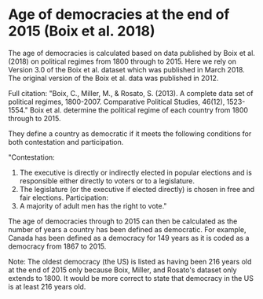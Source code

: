# Age of democracies at the end of 2015 (Boix et al. 2018)

The age of democracies is calculated based on data published by Boix et al. (2018) on political regimes from 1800 through to 2015. Here we rely on Version 3.0 of the Boix et al. dataset which was published in March 2018. The original version of the Boix et al. data was published in 2012.

Full citation: "Boix, C., Miller, M., & Rosato, S. (2013). A complete data set of political regimes, 1800-2007. Comparative Political Studies, 46(12), 1523-1554." Boix et al. determine the political regime of each country from 1800 through to 2015.

They define a country as democratic if it meets the following conditions for both contestation and participation.

"Contestation:
1. The executive is directly or indirectly elected in popular elections and is responsible either directly to voters or to a legislature.
2. The legislature (or the executive if elected directly) is chosen in free and fair elections. 
Participation:
3. A majority of adult men has the right to vote."

The age of democracies through to 2015 can then be calculated as the number of years a country has been defined as democratic. For example, Canada has been defined as a democracy for 149 years as it is coded as a democracy from 1867 to 2015.

Note: The oldest democracy (the US) is listed as having been 216 years old at the end of 2015 only because Boix, Miller, and Rosato's dataset only extends to 1800. It would be more correct to state that democracy in the US is at least 216 years old.